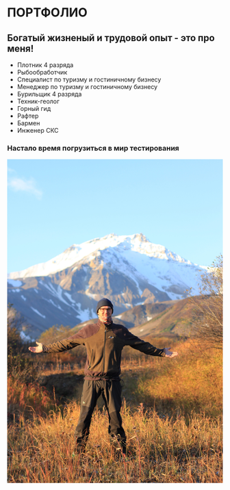 # ПОРТФОЛИО

## Богатый жизненый и трудовой опыт - это про меня!
* Плотник 4 разряда
* Рыбообработчик
* Специалист по туризму и гостиничному бизнесу
* Менеджер по туризму и гостиничному бизнесу
* Бурильщик 4 разряда
* Техник-геолог
* Горный гид
* Рафтер 
* Бармен
* Инженер СКС 
  
### Настало время погрузиться в мир тестирования


![alt text](IMG_0024.jpg)